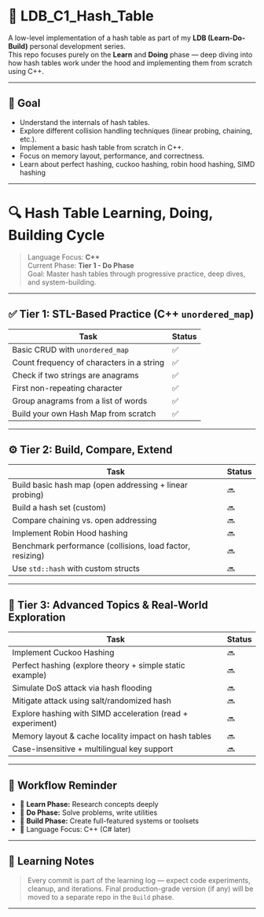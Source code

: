 # 🔧 LDB_C1_Hash_Table

A low-level implementation of a hash table as part of my **LDB (Learn-Do-Build)** personal development series.  
This repo focuses purely on the **Learn** and **Doing** phase — deep diving into how hash tables work under the hood and implementing them from scratch using C++.

---

## 🚀 Goal

- Understand the internals of hash tables.
- Explore different collision handling techniques (linear probing, chaining, etc.).
- Implement a basic hash table from scratch in C++.
- Focus on memory layout, performance, and correctness.
- Learn about perfect hashing, cuckoo hashing, robin hood hashing, SIMD hashing
---

# 🔍 Hash Table Learning, Doing, Building Cycle

> Language Focus: **C++**  
> Current Phase: **Tier 1 - Do Phase**  
> Goal: Master hash tables through progressive practice, deep dives, and system-building.

---

## ✅ Tier 1: STL-Based Practice (C++ `unordered_map`)

| Task                                                | Status |
|-----------------------------------------------------|--------|
| Basic CRUD with `unordered_map`                     | ✅     |
| Count frequency of characters in a string           | ✅     |
| Check if two strings are anagrams                   | ✅     |
| First non-repeating character                       | ✅     |
| Group anagrams from a list of words                 | ✅     |
| Build your own Hash Map from scratch                | ✅     |

---

## ⚙️ Tier 2: Build, Compare, Extend

| Task                                                              | Status |
|-------------------------------------------------------------------|--------|
| Build basic hash map (open addressing + linear probing)           | 🔜     |
| Build a hash set (custom)                                         | 🔜     |
| Compare chaining vs. open addressing                              | 🔜     |
| Implement Robin Hood hashing                                      | 🔜     |
| Benchmark performance (collisions, load factor, resizing)         | 🔜     |
| Use `std::hash` with custom structs                               | 🔜     |

---

## 🔬 Tier 3: Advanced Topics & Real-World Exploration

| Task                                                              | Status |
|-------------------------------------------------------------------|--------|
| Implement Cuckoo Hashing                                          | 🔜     |
| Perfect hashing (explore theory + simple static example)          | 🔜     |
| Simulate DoS attack via hash flooding                             | 🔜     |
| Mitigate attack using salt/randomized hash                        | 🔜     |
| Explore hashing with SIMD acceleration (read + experiment)        | 🔜     |
| Memory layout & cache locality impact on hash tables              | 🔜     |
| Case-insensitive + multilingual key support                       | 🔜     |

---

## 🔄 Workflow Reminder

- 🔹 **Learn Phase:** Research concepts deeply
- 🔹 **Do Phase:** Solve problems, write utilities
- 🔹 **Build Phase:** Create full-featured systems or toolsets
- 🧠 Language Focus: C++ (C# later)


---

## 🧠 Learning Notes

> Every commit is part of the learning log — expect code experiments, cleanup, and iterations.
> Final production-grade version (if any) will be moved to a separate repo in the `Build` phase.

---

